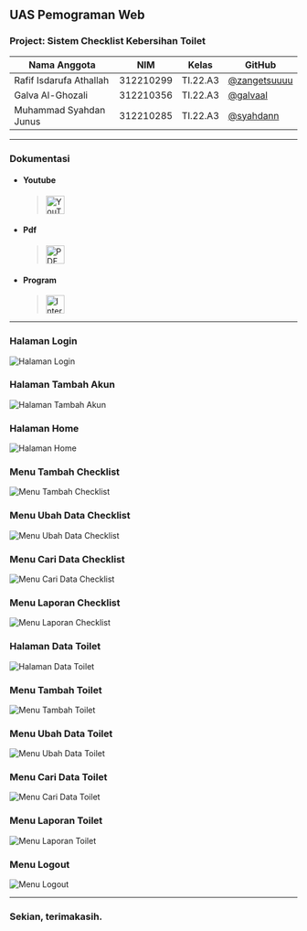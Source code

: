 ## UAS Pemograman Web

### Project: Sistem Checklist Kebersihan Toilet

<table>
  <thead>
    <tr>
      <th>Nama Anggota</th>
      <th>NIM</th>
      <th>Kelas</th>
      <th>GitHub</th>
    </tr>
  </thead>
  <tbody>
    <tr>
      <td>Rafif Isdarufa Athallah</td>
      <td>312210299</td>
      <td>TI.22.A3</td>
      <td><a href="https://github.com/zangetsuuuu/" target="_blank">@zangetsuuuu</a></td>
    </tr>
    <tr>
      <td>Galva Al-Ghozali</td>
      <td>312210356</td>
      <td>TI.22.A3</td>
      <td><a href="https://github.com/galvaal/" target="_blank">@galvaal</a></td>
    </tr>
    <tr>
      <td>Muhammad Syahdan Junus</td>
      <td>312210285</td>
      <td>TI.22.A3</td>
      <td><a href="https://github.com/syahdann/" target="_blank">@syahdann</a></td>
    </tr>
  </tbody>
</table>

---

### Dokumentasi

- #### Youtube

  > <a href="https://youtu.be/8b-JYDx8vTk?si=CMufyq76RXQkD6XI" target="_blank" style="margin-right: 12px;"><img src="./main/assets/images/youtube.svg" width="32" height="32" alt="YouTube Icon"></a>

- #### Pdf

  > <a href="https://drive.google.com/file/d/1ac8HDxNUvK8tua88XvHexSvJkICgWtF1/view?usp=drive_link" target="_blank"><img src="./main/assets/images/pdf.svg" width="32" height="32" alt="PDF Icon"></a>

- #### Program

  > <a href="toiletkita.my.id" target="_blank"><img src="./main/assets/images/internet.svg" width="32" height="32" alt="Internet Icon"></a>

---

### Halaman Login

![Halaman Login](./images/halaman_login.png)

### Halaman Tambah Akun

![Halaman Tambah Akun](./images/tambah_akun.png)

### Halaman Home

![Halaman Home](./images/halaman_home.png)

### Menu Tambah Checklist

![Menu Tambah Checklist](./images/tambah_checklist.png)

### Menu Ubah Data Checklist

![Menu Ubah Data Checklist](./images/ubah_data_checklist.png)

### Menu Cari Data Checklist

![Menu Cari Data Checklist](./images/cari_data_checklist.png)

### Menu Laporan Checklist

![Menu Laporan Checklist](./images/laporan_checklist.png)

### Halaman Data Toilet

![Halaman Data Toilet](./images/halaman_data_toilet.png)

### Menu Tambah Toilet

![Menu Tambah Toilet](./images/tambah_toilet.png)

### Menu Ubah Data Toilet

![Menu Ubah Data Toilet](./images/ubah_data_toilet.png)

### Menu Cari Data Toilet

![Menu Cari Data Toilet](./images/cari_data_toilet.png)

### Menu Laporan Toilet

![Menu Laporan Toilet](./images/laporan_toilet.png)

### Menu Logout

![Menu Logout](./images/logout.png)

---

### Sekian, terimakasih.